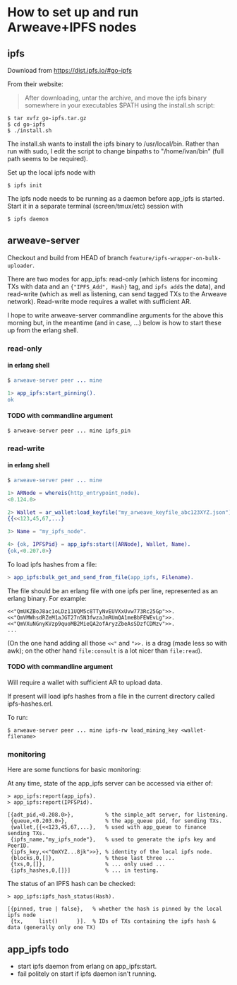 # How to set up and run Arweave+IPFS nodes

## ipfs

Download from https://dist.ipfs.io/#go-ipfs

From their website:

> After downloading, untar the archive, and move the ipfs binary somewhere in your executables $PATH using the install.sh script:
> 
```
$ tar xvfz go-ipfs.tar.gz
$ cd go-ipfs
$ ./install.sh
```

The install.sh wants to install the ipfs binary to /usr/local/bin.  Rather than run with sudo, I edit the script to change binpaths to "/home/ivan/bin" (full path seems to be required).

Set up the local ipfs node with

```
$ ipfs init
```

The ipfs node needs to be running as a daemon before app_ipfs is started.  Start it in a separate terminal (screen/tmux/etc) session with

```
$ ipfs daemon
```

## arweave-server

Checkout and build from HEAD of branch `feature/ipfs-wrapper-on-bulk-uploader`.

There are two modes for app_ipfs: read-only (which listens for incoming TXs with data and an `{"IPFS_Add", Hash}` tag, and `ipfs add`s the data), and read-write (which as well as listening, can send tagged TXs to the Arweave network).  Read-write mode requires a wallet with sufficient AR.

I hope to write arweave-server commandline arguments for the above this morning but, in the meantime (and in case, ...) below is how to start these up from the erlang shell.

### read-only

#### in erlang shell

```erlang
$ arweave-server peer ... mine

1> app_ipfs:start_pinning().
ok
```

#### TODO with commandline argument

```
$ arweave-server peer ... mine ipfs_pin
```

### read-write

#### in erlang shell

```erlang
$ arweave-server peer ... mine

1> ARNode = whereis(http_entrypoint_node).
<0.124.0>

2> Wallet = ar_wallet:load_keyfile("my_arweave_keyfile_abc123XYZ.json").
{{<<123,45,67,...}

3> Name = "my_ipfs_node".

4> {ok, IPFSPid} = app_ipfs:start([ARNode], Wallet, Name).
{ok,<0.207.0>}
```

To load ipfs hashes from a file:

```erlang
> app_ipfs:bulk_get_and_send_from_file(app_ipfs, Filename).
```

The file should be an erlang file with one ipfs per line, represented as an erlang binary.  For example:

```
<<"QmUKZBoJ8ac1oLDz11UQM5c8TTyNvEUVXxUvw773Rc25Gp">>.
<<"QmVMWhsdRZeM1aJGT27n5N3fwzaJmRUmQA1meBbFEWEvLg">>.
<<"QmVXuNGnyKVzp9quoMB2MieQA2ofAryzZbeAsSDzfCDMzv">>.
...
```

(On the one hand adding all those `<<"` and `">>.` is a drag (made less so with awk); on the other hand `file:consult` is a lot nicer than `file:read`).

#### TODO with commandline argument

Will require a wallet with sufficient AR to upload data.

If present will load ipfs hashes from a file in the current directory called ipfs-hashes.erl.

To run:

```
$ arweave-server peer ... mine ipfs-rw load_mining_key <wallet-filename>
```

### monitoring

Here are some functions for basic monitoring:

At any time, state of the app_ipfs server can be accessed via either of:

```
> app_ipfs:report(app_ipfs).
> app_ipfs:report(IPFSPid).

[{adt_pid,<0.208.0>},          % the simple_adt server, for listening.
 {queue,<0.203.0>},            % the app_queue pid, for sending TXs.
 {wallet,{{<<123,45,67,...},   % used with app_queue to finance sending TXs.
 {ipfs_name,"my_ipfs_node"},   % used to generate the ipfs key and PeerID.
 {ipfs_key,<<"QmXYZ...8jk">>}, % identity of the local ipfs node.
 {blocks,0,[]},                % these last three ...
 {txs,0,[]},                   % ... only used ...
 {ipfs_hashes,0,[]}]           % ... in testing.
```

The status of an IPFS hash can be checked:

```
> app_ipfs:ipfs_hash_status(Hash).

[{pinned, true | false},   % whether the hash is pinned by the local ipfs node
 {tx,     list()      }].  % IDs of TXs containing the ipfs hash & data (generally only one TX)
```

## app_ipfs todo

- start ipfs daemon from erlang on app_ipfs:start.
- fail politely on start if ipfs daemon isn't running.
